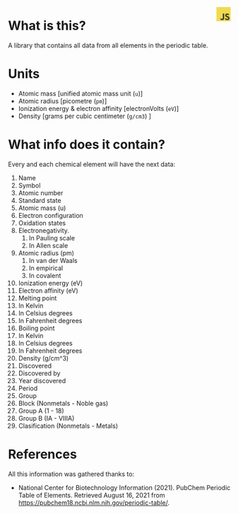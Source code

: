 [<img align="right" alt="JavaScript" width="32px" src="https://raw.githubusercontent.com/github/explore/main/topics/javascript/javascript.png" />][JavaScript_Site]

[JavaScript_Site]: https://developer.mozilla.org/en-US/docs/Web/JavaScript

# What is this?
A library that contains all data from all elements in the periodic table.

# Units
- Atomic mass [unified atomic mass unit (`u`)]
- Atomic radius [picometre (`pm`)]
- Ionization energy & electron affinity [electronVolts (`eV`)]
- Density [grams per cubic centimeter (`g/cm3`) ]

# What info does it contain?
Every and each chemical element will have the next data:
1. Name
2. Symbol
3. Atomic number
4. Standard state
5. Atomic mass (u)
6. Electron configuration
7. Oxidation states
8. Electronegativity.
   1. In Pauling scale
   2. In Allen scale
9. Atomic radius (pm)
   1. In van der Waals
   2. In empirical
   3. In covalent
10. Ionization energy (eV)
11. Electron affinity (eV)
12. Melting point
   1. In Kelvin
   2. In Celsius degrees
   3. In Fahrenheit degrees
13. Boiling point
   1. In Kelvin
   2. In Celsius degrees
   3. In Fahrenheit degrees
14. Density (g/cm^3)
15. Discovered
   1. Discovered by
   2. Year discovered
16. Period
17. Group
   1. Block (Nonmetals - Noble gas)
   2. Group A (1 - 18)
   3. Group B (IA - VIIIA)
   4. Clasification (Nonmetals - Metals)

# References
All this information was gathered thanks to:
- National Center for Biotechnology Information (2021). PubChem Periodic Table of Elements. Retrieved August 16, 2021 from https://pubchem18.ncbi.nlm.nih.gov/periodic-table/.